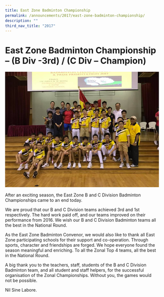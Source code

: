 ```yaml
---
title: East Zone Badminton Championship
permalink: /announcements/2017/east-zone-badminton-championship/
description: ""
third_nav_title: "2017"
---
```

# **East Zone Badminton Championship – (B Div -3rd) / (C Div – Champion)**

![](/images/1-2.jpg)

After an exciting season, the East Zone B and C Division Badminton Championships came to an end today.

We are proud that our B and C Division teams achieved 3rd and 1st respectively. The hard work paid off, and our teams improved on their performance from 2016. We wish our B and C Division Badminton teams all the best in the National Round.

As the East Zone Badminton Convenor, we would also like to thank all East Zone participating schools for their support and co-operation. Through sports, character and friendships are forged. We hope everyone found the season meaningful and enriching. To all the Zonal Top 4 teams, all the best in the National Round.

A big thank you to the teachers, staff, students of the B and C Division Badminton team, and all student and staff helpers, for the successful organisation of the Zonal Championships. Without you, the games would not be possible.

Nil Sine Labore.